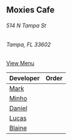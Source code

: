 ## Moxies Cafe
###### 514 N Tampa St
###### Tampa, FL 33602


[View Menu](https://moxiesdowntown.com/menu)

Developer     | Order
--------------|---------------------
[Mark](http://github.com/mark-smithtb)              | 
[Minho](https://github.com/minhochoi)               | 
[Daniel](https://github.com/dtartaglia)             | 
[Lucas](https://github.com/lucasclaude)             | 
[Blaine](https://github.com/blainelawson)           | 
